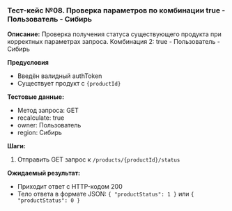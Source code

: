 ### Тест-кейс №08. Проверка параметров по комбинации true - Пользователь - Сибирь

**Описание:** Проверка получения статуса существующего продукта при корректных параметрах запроса.
Комбинация 2: true - Пользователь - Сибирь

**Предусловия**
- Введён валидный authToken
- Существует продукт с `{productId}`

**Тестовые данные:**
- Метод запроса: GET
- recalculate: true
- owner: Пользователь
- region: Сибирь

**Шаги:**
1. Отправить GET запрос к `/products/{productId}/status`

**Ожидаемый результат:**
- Приходит ответ с HTTP-кодом 200
- Тело ответа в формате JSON: `{ "productStatus": 1 }` или `{ "productStatus": 0 }`